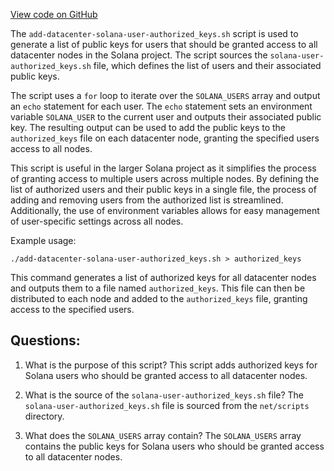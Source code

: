 [View code on GitHub](https://github.com/solana-labs/solana/blob/master/net/scripts/add-datacenter-solana-user-authorized_keys.sh)

The `add-datacenter-solana-user-authorized_keys.sh` script is used to generate a list of public keys for users that should be granted access to all datacenter nodes in the Solana project. The script sources the `solana-user-authorized_keys.sh` file, which defines the list of users and their associated public keys.

The script uses a `for` loop to iterate over the `SOLANA_USERS` array and output an `echo` statement for each user. The `echo` statement sets an environment variable `SOLANA_USER` to the current user and outputs their associated public key. The resulting output can be used to add the public keys to the `authorized_keys` file on each datacenter node, granting the specified users access to all nodes.

This script is useful in the larger Solana project as it simplifies the process of granting access to multiple users across multiple nodes. By defining the list of authorized users and their public keys in a single file, the process of adding and removing users from the authorized list is streamlined. Additionally, the use of environment variables allows for easy management of user-specific settings across all nodes.

Example usage:
```
./add-datacenter-solana-user-authorized_keys.sh > authorized_keys
```
This command generates a list of authorized keys for all datacenter nodes and outputs them to a file named `authorized_keys`. This file can then be distributed to each node and added to the `authorized_keys` file, granting access to the specified users.
## Questions: 
 1. What is the purpose of this script?
   This script adds authorized keys for Solana users who should be granted access to all datacenter nodes.

2. What is the source of the `solana-user-authorized_keys.sh` file?
   The `solana-user-authorized_keys.sh` file is sourced from the `net/scripts` directory.

3. What does the `SOLANA_USERS` array contain?
   The `SOLANA_USERS` array contains the public keys for Solana users who should be granted access to all datacenter nodes.